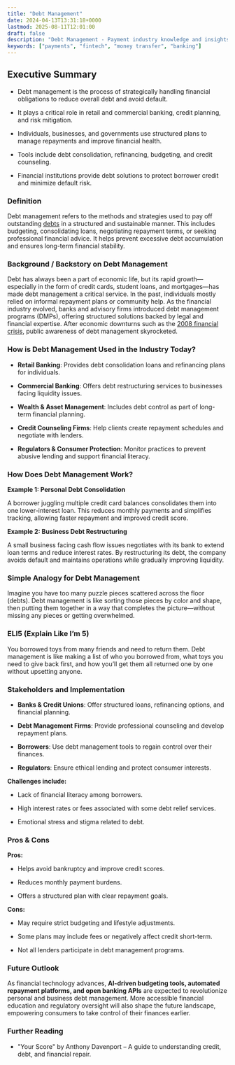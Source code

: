 ```yaml
---
title: "Debt Management"
date: 2024-04-13T13:31:18+0000
lastmod: 2025-08-11T12:01:00
draft: false
description: "Debt Management - Payment industry knowledge and insights"
keywords: ["payments", "fintech", "money transfer", "banking"]
---
```


## Executive Summary

- Debt management is the process of strategically handling financial obligations to reduce overall debt and avoid default.

- It plays a critical role in retail and commercial banking, credit planning, and risk mitigation.

- Individuals, businesses, and governments use structured plans to manage repayments and improve financial health.

- Tools include debt consolidation, refinancing, budgeting, and credit counseling.

- Financial institutions provide debt solutions to protect borrower credit and minimize default risk.

### Definition 

Debt management refers to the methods and strategies used to pay off outstanding [debts](https://faisalkhanllc.xyz/resources/payments-wiki/d/debt/) in a structured and sustainable manner. This includes budgeting, consolidating loans, negotiating repayment terms, or seeking professional financial advice. It helps prevent excessive debt accumulation and ensures long-term financial stability.

### Background / Backstory on Debt Management

Debt has always been a part of economic life, but its rapid growth—especially in the form of credit cards, student loans, and mortgages—has made debt management a critical service. In the past, individuals mostly relied on informal repayment plans or community help. As the financial industry evolved, banks and advisory firms introduced debt management programs (DMPs), offering structured solutions backed by legal and financial expertise. After economic downturns such as the [2008 financial crisis](https://faisalkhanllc.xyz/resources/payments-wiki/0-9/2008-financial-crisis/), public awareness of debt management skyrocketed.

### How is Debt Management Used in the Industry Today?

- **Retail Banking**: Provides debt consolidation loans and refinancing plans for individuals.

- **Commercial Banking**: Offers debt restructuring services to businesses facing liquidity issues.

- **Wealth & Asset Management**: Includes debt control as part of long-term financial planning.

- **Credit Counseling Firms**: Help clients create repayment schedules and negotiate with lenders.

- **Regulators & Consumer Protection**: Monitor practices to prevent abusive lending and support financial literacy.

### How Does Debt Management Work?

**Example 1: Personal Debt Consolidation**

A borrower juggling multiple credit card balances consolidates them into one lower-interest loan. This reduces monthly payments and simplifies tracking, allowing faster repayment and improved credit score.

**Example 2: Business Debt Restructuring**

A small business facing cash flow issues negotiates with its bank to extend loan terms and reduce interest rates. By restructuring its debt, the company avoids default and maintains operations while gradually improving liquidity.

### Simple Analogy for Debt Management

Imagine you have too many puzzle pieces scattered across the floor (debts). Debt management is like sorting those pieces by color and shape, then putting them together in a way that completes the picture—without missing any pieces or getting overwhelmed.

### ELI5 (Explain Like I’m 5)

You borrowed toys from many friends and need to return them. Debt management is like making a list of who you borrowed from, what toys you need to give back first, and how you’ll get them all returned one by one without upsetting anyone.

### Stakeholders and Implementation

- **Banks & Credit Unions**: Offer structured loans, refinancing options, and financial planning.

- **Debt Management Firms**: Provide professional counseling and develop repayment plans.

- **Borrowers**: Use debt management tools to regain control over their finances.

- **Regulators**: Ensure ethical lending and protect consumer interests.

**Challenges include:**

- Lack of financial literacy among borrowers.

- High interest rates or fees associated with some debt relief services.

- Emotional stress and stigma related to debt.

### Pros & Cons 

**Pros:**

- Helps avoid bankruptcy and improve credit scores.

- Reduces monthly payment burdens.

- Offers a structured plan with clear repayment goals.

**Cons:**

- May require strict budgeting and lifestyle adjustments.

- Some plans may include fees or negatively affect credit short-term.

- Not all lenders participate in debt management programs.

### Future Outlook

As financial technology advances, **AI-driven budgeting tools, automated repayment platforms, and open banking APIs** are expected to revolutionize personal and business debt management. More accessible financial education and regulatory oversight will also shape the future landscape, empowering consumers to take control of their finances earlier.

### Further Reading

- "Your Score" by Anthony Davenport – A guide to understanding credit, debt, and financial repair.